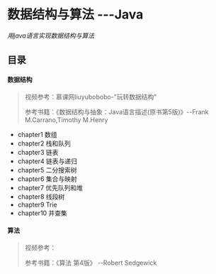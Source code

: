 # 数据结构与算法 ---Java
*用java语言实现数据结构与算法*

##  目录
 #### 数据结构
> 视频参考：慕课网liuyubobobo-"玩转数据结构"
> 
> 参考书籍：《数据结构与抽象：Java语言描述(原书第5版)》--Frank M.Carrano,Timothy M.Henry

- chapter1  数组
- chapter2  栈和队列
- chapter3  链表
- chapter4  链表与递归
- chapter5  二分搜索树
- chapter6  集合与映射
- chapter7  优先队列和堆
- chapter8  线段树
- chapter9  Trie
- chapter10 并查集

#### 算法
> 视频参考： 
>
> 参考书籍：《算法 第4版》 --Robert Sedgewick
 
